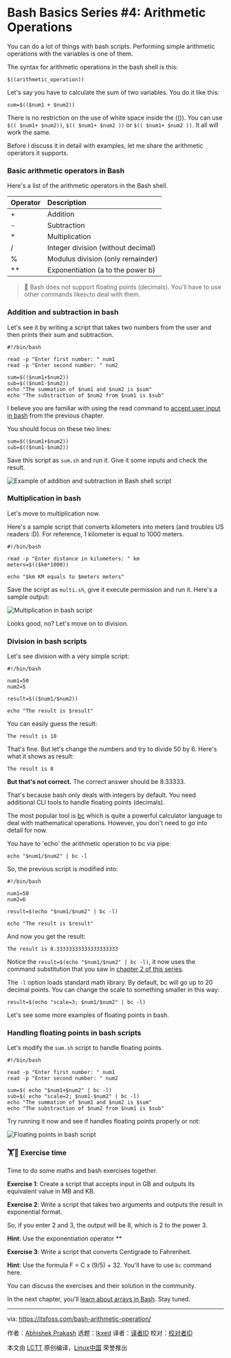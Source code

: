 [#]: subject: "Bash Basics Series #4: Arithmetic Operations"
[#]: via: "https://itsfoss.com/bash-arithmetic-operation/"
[#]: author: "Abhishek Prakash https://itsfoss.com/author/abhishek/"
[#]: collector: "lkxed"
[#]: translator: "geekpi"
[#]: reviewer: " "
[#]: publisher: " "
[#]: url: " "

Bash Basics Series #4: Arithmetic Operations
======

You can do a lot of things with bash scripts. Performing simple arithmetic operations with the variables is one of them.

The syntax for arithmetic operations in the bash shell is this:

```
$((arithmetic_operation))
```

Let's say you have to calculate the sum of two variables. You do it like this:

```
sum=$(($num1 + $num2))
```

There is no restriction on the use of white space inside the (()). You can use `$(( $num1+ $num2))`, `$(( $num1+ $num2 ))` or `$(( $num1+ $num2 ))`. It all will work the same.

Before I discuss it in detail with examples, let me share the arithmetic operators it supports.

### Basic arithmetic operators in Bash

Here's a list of the arithmetic operators in the Bash shell.

| Operator | Description |
| :- | :- |
| + | Addition |
| - | Subtraction |
| * | Multiplication |
| / | Integer division (without decimal) |
| % | Modulus division (only remainder) |
| ** | Exponentiation (a to the power b) |

> 🚧 Bash does not support floating points (decimals). You'll have to use other commands like`bc`to deal with them.

### Addition and subtraction in bash

Let's see it by writing a script that takes two numbers from the user and then prints their sum and subtraction.

```
#!/bin/bash

read -p "Enter first number: " num1
read -p "Enter second number: " num2

sum=$(($num1+$num2))
sub=$(($num1-$num2))
echo "The summation of $num1 and $num2 is $sum"
echo "The substraction of $num2 from $num1 is $sub"
```

I believe you are familiar with using the read command to [accept user input in bash][1] from the previous chapter.

You should focus on these two lines:

```
sum=$(($num1+$num2))
sub=$(($num1-$num2))
```

Save this script as `sum.sh` and run it. Give it some inputs and check the result.

![Example of addition and subtraction in Bash shell script][2]

### Multiplication in bash

Let's move to multiplication now.

Here's a sample script that converts kilometers into meters (and troubles US readers :D). For reference, 1 kilometer is equal to 1000 meters.

```
#!/bin/bash

read -p "Enter distance in kilometers: " km
meters=$(($km*1000))

echo "$km KM equals to $meters meters"
```

Save the script as `multi.sh`, give it execute permission and run it. Here's a sample output:

![Multiplication in bash script][3]

Looks good, no? Let's move on to division.

### Division in bash scripts

Let's see division with a very simple script:

```
#!/bin/bash

num1=50
num2=5

result=$(($num1/$num2))

echo "The result is $result"
```

You can easily guess the result:

```
The result is 10
```

That's fine. But let's change the numbers and try to divide 50 by 6. Here's what it shows as result:

```
The result is 8
```

**But that's not correct.** The correct answer should be 8.33333.

That's because bash only deals with integers by default. You need additional CLI tools to handle floating points (decimals).

The most popular tool is [bc][4] which is quite a powerful calculator language to deal with mathematical operations. However, you don't need to go into detail for now.

You have to 'echo' the arithmetic operation to bc via pipe:

```
echo "$num1/$num2" | bc -l
```

So, the previous script is modified into:

```
#!/bin/bash

num1=50
num2=6

result=$(echo "$num1/$num2" | bc -l)

echo "The result is $result"
```

And now you get the result:

```
The result is 8.33333333333333333333
```

Notice the `result=$(echo "$num1/$num2" | bc -l)`, it now uses the command substitution that you saw in [chapter 2 of this series][5].

The `-l` option loads standard math library. By default, bc will go up to 20 decimal points. You can change the scale to something smaller in this way:

```
result=$(echo "scale=3; $num1/$num2" | bc -l)
```

Let's see some more examples of floating points in bash.

### Handling floating points in bash scripts

Let's modify the `sum.sh` script to handle floating points.

```
#!/bin/bash

read -p "Enter first number: " num1
read -p "Enter second number: " num2

sum=$( echo "$num1+$num2" | bc -l)
sub=$( echo "scale=2; $num1-$num2" | bc -l)
echo "The summation of $num1 and $num2 is $sum"
echo "The substraction of $num2 from $num1 is $sub"
```

Try running it now and see if handles floating points properly or not:

![Floating points in bash script][6]

### 🏋️🤸 Exercise time

Time to do some maths and bash exercises together.

**Exercise 1**: Create a script that accepts input in GB and outputs its equivalent value in MB and KB.

**Exercise 2**: Write a script that takes two arguments and outputs the result in exponential format.

So, if you enter 2 and 3, the output will be 8, which is 2 to the power 3.

**Hint**: Use the exponentiation operator **

**Exercise 3**: Write a script that converts Centigrade to Fahrenheit.

**Hint**: Use the formula F = C x (9/5) + 32. You'll have to use `bc` command here.

You can discuss the exercises and their solution in the community.

In the next chapter, you'll [learn about arrays in Bash][7]. Stay tuned.

--------------------------------------------------------------------------------

via: https://itsfoss.com/bash-arithmetic-operation/

作者：[Abhishek Prakash][a]
选题：[lkxed][b]
译者：[译者ID](https://github.com/译者ID)
校对：[校对者ID](https://github.com/校对者ID)

本文由 [LCTT](https://github.com/LCTT/TranslateProject) 原创编译，[Linux中国](https://linux.cn/) 荣誉推出

[a]: https://itsfoss.com/author/abhishek/
[b]: https://github.com/lkxed/
[1]: https://itsfoss.com/bash-pass-arguments/
[2]: https://itsfoss.com/content/images/2023/07/addition-substraction-bash-script.png
[3]: https://itsfoss.com/content/images/2023/07/multiplication-bash-script.png
[4]: https://www.gnu.org/software/bc/manual/html_mono/bc.html
[5]: https://itsfoss.com/bash-use-variables/
[6]: https://itsfoss.com/content/images/2023/07/floating-point-bash.png
[7]: https://itsfoss.com/bash-arrays/
